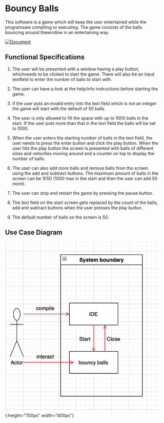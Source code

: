 # Bouncy Balls

This software is a game which will keep the user entertained while the programsare compiling or executing.  The game consists of the balls bouncing around thewindow in an entertaining way.

[![Document](https://zenodo.org/badge/201963539.svg)](https://sites.google.com/brown.edu/csci1951u/assignments?authuser=0)

## Functional Specifications

1. The  user  will  be  presented  with  a  window  having  a  play  button,  whichneeds to be clicked to start the game.  There will also be an input textfield to enter the number of balls to start with.
2. The user can have a look at the help/info instructions before starting the game.
3. If the user puts an invalid entry into the text field which is not an integer the game will start with the default of 50 balls.
4. The user is only allowed to fill the space with up to 1000 balls in the start. If the user puts more than that in the text field the balls will be set to 1000.

5. When the user enters the starting number of balls in the text field, the user needs to press the enter button and click the play button. When  the  user  hits  the  play  button  the  screen  is  presented  with  balls of  different  sizes  and  velocities  moving  around  and  a  counter  on  top  to display the number of balls.

6. The user can also add more balls and remove balls from the screen using the add and subtract buttons. The maximum amount of balls in the screen can be 1050 (1000 max in the start and then the user can add 50 more).

7. The user can stop and restart the game by pressing the pause button.

8. The text field on the start screen gets replaced by the count of the balls, add and subtract buttons when the user presses the play button.

9. The default number of balls on the screen is 50.

## Use Case Diagram

![Test Image 4](https://github.com/Rashi1997/Bouncy-Balls/blob/main/xyz.png){:height="700px" width="400px"}